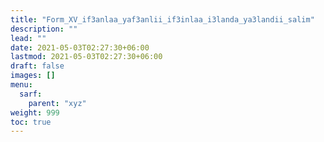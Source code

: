 ```yaml
---
title: "Form_XV_if3anlaa_yaf3anlii_if3inlaa_i3landa_ya3landii_salim"
description: ""
lead: ""
date: 2021-05-03T02:27:30+06:00
lastmod: 2021-05-03T02:27:30+06:00
draft: false
images: []
menu: 
  sarf:
    parent: "xyz"
weight: 999
toc: true
---
```



